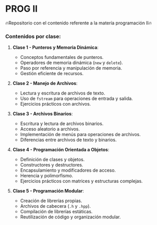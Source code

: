 # PROG II
🔥Repositorio con el contenido referente a la matería programación II🔥

### Contenidos por clase:

1. **Clase 1 - Punteros y Memoria Dinámica**:
   - Conceptos fundamentales de punteros.
   - Operadores de memoria dinámica (`new` y `delete`).
   - Paso por referencia y manipulación de memoria.
   - Gestión eficiente de recursos.
   
2. **Clase 2 - Manejo de Archivos**:
   - Lectura y escritura de archivos de texto.
   - Uso de `fstream` para operaciones de entrada y salida.
   - Ejercicios prácticos con archivos.

3. **Clase 3 - Archivos Binarios**:
   - Escritura y lectura de archivos binarios.
   - Acceso aleatorio a archivos.
   - Implementación de menús para operaciones de archivos.
   - Diferencias entre archivos de texto y binarios.

4. **Clase 4 - Programación Orientada a Objetos**:
   - Definición de clases y objetos.
   - Constructores y destructores.
   - Encapsulamiento y modificadores de acceso.
   - Herencia y polimorfismo.
   - Ejercicios prácticos con matrices y estructuras complejas.

5. **Clase 5 - Programación Modular**:
   - Creación de librerías propias.
   - Archivos de cabecera (`.h` y `.hpp`).
   - Compilación de librerías estáticas.
   - Reutilización de código y organización modular.
